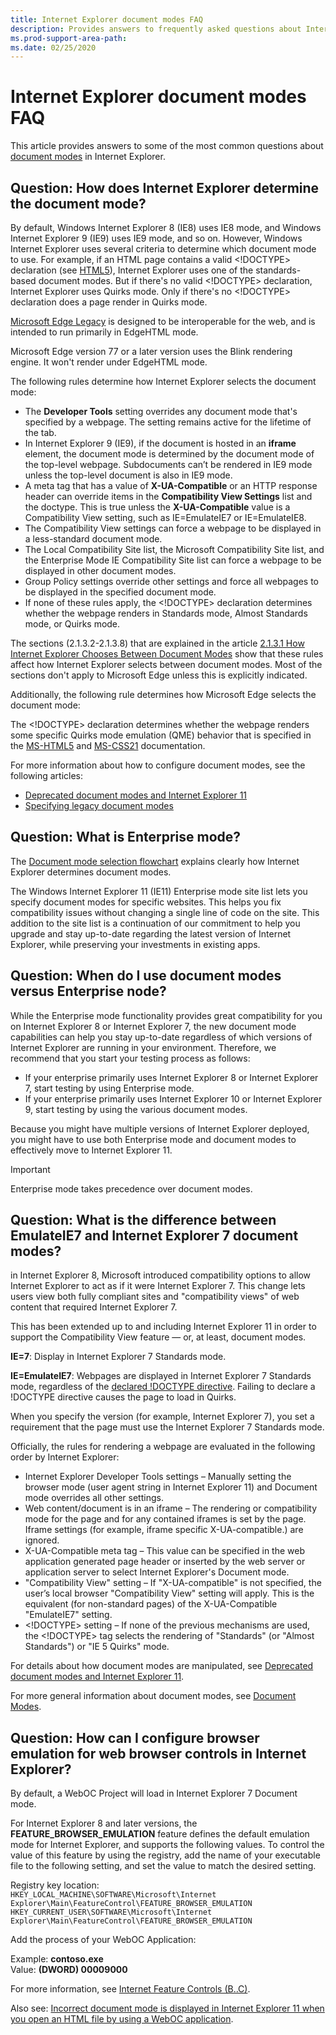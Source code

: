 ```yaml
---
title: Internet Explorer document modes FAQ
description: Provides answers to frequently asked questions about Internet Explorer document modes.
ms.prod-support-area-path: 
ms.date: 02/25/2020
---
```

# Internet Explorer document modes FAQ

This article provides answers to some of the most common questions about [document modes](https://docs.microsoft.com/openspecs/ie_standards/ms-iedoco/d3fffb13-31cc-4dd0-b38c-2b6aaabc153e) in Internet Explorer.

## Question: How does Internet Explorer determine the document mode?

By default, Windows Internet Explorer 8 (IE8) uses IE8 mode, and Windows Internet Explorer 9 (IE9) uses IE9 mode, and so on. However, Windows Internet Explorer uses several criteria to determine which document mode to use. For example, if an HTML page contains a valid <!DOCTYPE> declaration (see [HTML5](https://html.spec.whatwg.org/multipage/)), Internet Explorer uses one of the standards-based document modes. But if there's no valid <!DOCTYPE> declaration, Internet Explorer uses Quirks mode. Only if there's no <!DOCTYPE> declaration does a page render in Quirks mode. 

[Microsoft Edge Legacy](https://support.microsoft.com/help/4533505/what-is-microsoft-edge-legacy) is designed to be interoperable for the web, and is intended to run primarily in EdgeHTML mode. 

Microsoft Edge version 77 or a later version uses the Blink rendering engine. It won't render under EdgeHTML mode. 

The following rules determine how Internet Explorer selects the document mode:

- The **Developer Tools** setting overrides any document mode that's specified by a webpage. The setting remains active for the lifetime of the tab.
- In Internet Explorer 9 (IE9), if the document is hosted in an **iframe** element, the document mode is determined by the document mode of the top-level webpage. Subdocuments can’t be rendered in IE9 mode unless the top-level document is also in IE9 mode.
- A meta tag that has a value of **X-UA-Compatible** or an HTTP response header can override items in the **Compatibility View Settings** list and the doctype. This is true unless the **X-UA-Compatible** value is a Compatibility View setting, such as IE=EmulateIE7 or IE=EmulateIE8.
- The Compatibility View settings can force a webpage to be displayed in a less-standard document mode.
- The Local Compatibility Site list, the Microsoft Compatibility Site list, and the Enterprise Mode IE Compatibility Site list can force a webpage to be displayed in other document modes.
- Group Policy settings override other settings and force all webpages to be displayed in the specified document mode.
- If none of these rules apply, the <!DOCTYPE> declaration determines whether the webpage renders in Standards mode, Almost Standards mode, or Quirks mode.

The sections (2.1.3.2-2.1.3.8) that are explained in the article [2.1.3.1 How Internet Explorer Chooses Between Document Modes](/openspecs/ie_standards/ms-iedoco/3764531c-97c8-4bf2-bdc6-b3623738ea46) show that these rules affect how Internet Explorer selects between document modes. Most of the sections don't apply to Microsoft Edge unless this is explicitly indicated.

Additionally, the following rule determines how Microsoft Edge selects the document mode:

The <!DOCTYPE> declaration determines whether the webpage renders some specific Quirks mode emulation (QME) behavior that is specified in the [MS-HTML5](/openspecs/ie_standards/ms-html5/4257eddd-d92e-4ef0-88d5-b7accc73e094) and [MS-CSS21](/openspecs/ie_standards/ms-css21/dbb3fd1b-4d0c-4899-9e87-587d4f232a9e) documentation.

For more information about how to configure document modes, see the following articles: 
- [Deprecated document modes and Internet Explorer 11](/internet-explorer/ie11-deploy-guide/deprecated-document-modes)
- [Specifying legacy document modes](/previous-versions/windows/internet-explorer/ie-developer/compatibility/jj676915(v=vs.85))

## Question: What is Enterprise mode?

The [Document mode selection flowchart](/internet-explorer/ie11-deploy-guide/img-ie11-docmode-lg) explains clearly how Internet Explorer determines document modes.

The Windows Internet Explorer 11 (IE11) Enterprise mode site list lets you specify document modes for specific websites. This helps you fix compatibility issues without changing a single line of code on the site. This addition to the site list is a continuation of our commitment to help you upgrade and stay up-to-date regarding the latest version of Internet Explorer, while preserving your investments in existing apps.

## Question: When do I use document modes versus Enterprise node?

While the Enterprise mode functionality provides great compatibility for you on Internet Explorer 8 or Internet Explorer 7, the new document mode capabilities can help you stay up-to-date regardless of which versions of Internet Explorer are running in your environment. Therefore, we recommend that you start your testing process as follows:

- If your enterprise primarily uses Internet Explorer 8 or Internet Explorer 7, start testing by using Enterprise mode.
- If your enterprise primarily uses Internet Explorer 10 or Internet Explorer 9, start testing by using the various document modes.

Because you might have multiple versions of Internet Explorer deployed, you might have to use both Enterprise mode and document modes to effectively move to Internet Explorer 11.

> [!IMPORTANT] 
> Enterprise mode takes precedence over document modes.

## Question: What is the difference between EmulateIE7 and Internet Explorer 7 document modes?

in Internet Explorer 8, Microsoft introduced compatibility options to allow Internet Explorer to act as if it were Internet Explorer 7. This change lets users view both fully compliant sites and "compatibility views" of web content that required Internet Explorer 7.

This has been extended up to and including Internet Explorer 11 in order to support the Compatibility View feature — or, at least, document modes.

**IE=7**: Display in Internet Explorer 7 Standards mode.

**IE=EmulateIE7**: Webpages are displayed in Internet Explorer 7 Standards mode, regardless of the [declared !DOCTYPE directive](https://developer.mozilla.org/docs/Glossary/Doctype). Failing to declare a !DOCTYPE directive causes the page to load in Quirks.

When you specify the version (for example, Internet Explorer 7), you set a requirement that the page must use the Internet Explorer 7 Standards mode.

Officially, the rules for rendering a webpage are evaluated in the following order by Internet Explorer:

- Internet Explorer Developer Tools settings – Manually setting the browser mode (user agent string in Internet Explorer 11) and Document mode overrides all other settings.
- Web content/document is in an iframe – The rendering or compatibility mode for the page and for any contained iframes is set by the page. Iframe settings (for example, iframe specific X-UA-compatible.) are ignored.
- X-UA-Compatible meta tag – This value can be specified in the web application generated page header or inserted by the web server or application server to select Internet Explorer's Document mode.
- "Compatibility View" setting – If "X-UA-compatible" is not specified, the user’s local browser "Compatibility View" setting will apply. This is the equivalent (for non-standard pages) of the X-UA-Compatible "EmulateIE7" setting.
- \<!DOCTYPE> setting – If none of the previous mechanisms are used, the <!DOCTYPE> tag selects the rendering of "Standards" (or "Almost Standards") or "IE 5 Quirks" mode.

For details about how document modes are manipulated, see [Deprecated document modes and Internet Explorer 11](/internet-explorer/ie11-deploy-guide/deprecated-document-modes).

For more general information about document modes, see [Document Modes](/openspecs/ie_standards/ms-iedoco/d3fffb13-31cc-4dd0-b38c-2b6aaabc153e?redirectedfrom=MSDN).

## Question: How can I configure browser emulation for web browser controls in Internet Explorer?

By default, a WebOC Project will load in Internet Explorer 7 Document mode.

For Internet Explorer 8 and later versions, the **FEATURE_BROWSER_EMULATION** feature defines the default emulation mode for Internet Explorer, and supports the following values. To control the value of this feature by using the registry, add the name of your executable file to the following setting, and set the value to match the desired setting. 

Registry key location:  
`HKEY_LOCAL_MACHINE\SOFTWARE\Microsoft\Internet Explorer\Main\FeatureControl\FEATURE_BROWSER_EMULATION`  
`HKEY_CURRENT_USER\SOFTWARE\Microsoft\Internet Explorer\Main\FeatureControl\FEATURE_BROWSER_EMULATION`

Add the process of your WebOC Application: 

Example: **contoso.exe**  
Value: **(DWORD) 00009000**

For more information, see [Internet Feature Controls (B..C)](/previous-versions/windows/internet-explorer/ie-developer/general-info/ee330730(v=vs.85)?redirectedfrom=MSDN#browser_emulation).

Also see: [Incorrect document mode is displayed in Internet Explorer 11 when you open an HTML file by using a WebOC application](https://support.microsoft.com/help/3004259/incorrect-document-mode-is-displayed-in-internet-explorer-11-when-you).